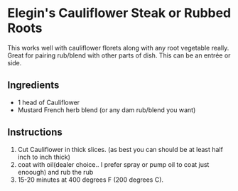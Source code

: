 # Elegin's Cauliflower Steak or Rubbed Roots

This works well with cauliflower florets along with any root vegetable
really. Great for pairing rub/blend with other parts of dish. This can
be an entrée or side.

## Ingredients

-   1 head of Cauliflower
-   Mustard French herb blend (or any dam rub/blend you want)

## Instructions

1.  Cut Cauliflower in thick slices. (as best you can should be at least
    half inch to inch thick)
2.  coat with oil(dealer choice.. I prefer spray or pump oil to coat
    just enoough) and rub the rub
3.  15-20 minutes at 400 degrees F (200 degrees C).
